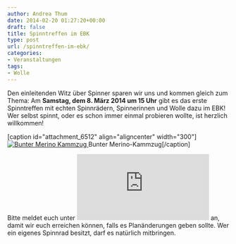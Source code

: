 ```yaml
---
author: Andrea Thum
date: 2014-02-20 01:27:20+00:00
draft: false
title: Spinntreffen im EBK
type: post
url: /spinntreffen-im-ebk/
categories:
- Veranstaltungen
tags:
- Wolle
---
```


Den einleitenden Witz über Spinner sparen wir uns und kommen gleich zum Thema: Am **Samstag, dem 8. März 2014 um 15 Uhr** gibt es das erste Spinntreffen mit echten Spinnrädern, Spinnerinnen und Wolle dazu im EBK! Wer selbst spinnt, oder es schon immer einmal probieren wollte, ist herzlich willkommen!<!-- more -->

[caption id="attachment_6512" align="aligncenter" width="300"][![Bunter Merino Kammzug](/wp-content/uploads/2014/02/spinnrad-300x199.jpg)
](/wp-content/uploads/2014/02/spinnrad.jpg) Bunter Merino-Kammzug[/caption]

Bitte meldet euch unter ![](https://kellerautomat.com/ebkmail/ebkmail.php?a=vorstand)
an, damit wir euch erreichen können, falls es Planänderungen geben sollte. Wer ein eigenes Spinnrad besitzt, darf es natürlich mitbringen.
